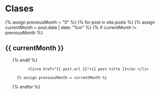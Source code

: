 # Clases

  {% assign previousMonth = "0" %}
  {% for post in site.posts %}
     {% assign currentMonth = post.date | date: "%m" %}
      {% if currentMonth != previousMonth %}
        <h2>{{ currentMonth }}</h2>
         <ul>
      {% endif %}

           <li><a href="{{ post.url }}">{{ post.title }}</a> </li>
      
      {% assign previousMonth = currentMonth %}
  {% endfor %}
         </ul>

